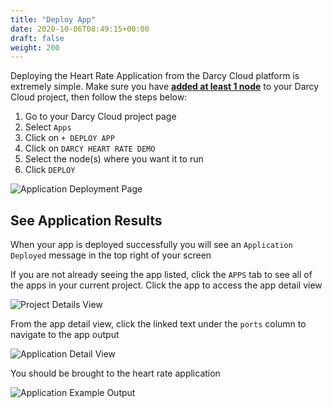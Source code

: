```yaml
---
title: "Deploy App"
date: 2020-10-06T08:49:15+00:00
draft: false
weight: 200
---
```


Deploying the Heart Rate Application from the Darcy Cloud platform is extremely simple. Make sure you have [**added at least 1 node**](../nodes/get-started-add-node.md) to your Darcy Cloud project, then follow the steps below:

1. Go to your Darcy Cloud project page
2. Select `Apps`
3. Click on `+ DEPLOY APP`
4. Click on `DARCY HEART RATE DEMO`
5. Select the node(s) where you want it to run
6. Click `DEPLOY`

![Application Deployment Page](../../../assets/12done.png)

## See Application Results

When your app is deployed successfully you will see an `Application Deployed` message in the top right of your screen

If you are not already seeing the app listed, click the `APPS` tab to see all of the apps in your current project. Click the app to access the app detail view

![Project Details View](../../../assets/13done.png)

From the app detail view, click the linked text under the `ports` column to navigate to the app output

![Application Detail View](../../../assets/14done.png)

You should be brought to the heart rate application

![ Application Example Output](../../../assets/15done.png)
